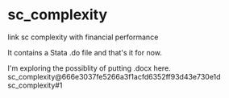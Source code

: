 # sc_complexity
link sc complexity with financial performance

It contains a Stata .do file and that's it for now. 

I'm exploring the possiblity of putting .docx here.
sc_complexity@666e3037fe5266a3f1acfd6352ff93d43e730e1d
sc_complexity#1
